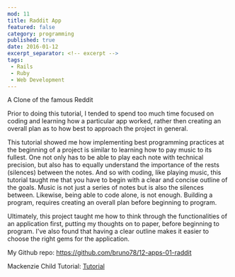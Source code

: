 ```yaml
---
mod: 11
title: Raddit App
featured: false
category: programming
published: true
date: 2016-01-12
excerpt_separator: <!-- excerpt -->
tags:
 - Rails
 - Ruby
 - Web Development
---
```


A Clone of the famous Reddit
<!-- excerpt -->

Prior to doing this tutorial, I tended to spend too much time focused on coding and learning how a particular app worked, rather then creating an overall plan as to how best to approach the project in general.

This tutorial showed me how implementing best programming practices at the beginning of a project is similar to learning how to pay music to its fullest. One not only has to be able to play each note with technical precision, but also has to equally understand the importance of the rests (silences) between the notes. And so with coding, like playing music, this tutorial taught me that you have to begin with a clear and concise outline of the goals. Music is not just a series of notes but is also the silences between. Likewise, being able to code alone, is not enough. Building a program, requires creating an overall plan before beginning to program.

Ultimately, this project taught me how to think through the functionalities of an application first, putting my thoughts on to paper, before beginning to program. I've also found that having a clear outline makes it easier to choose the right gems for the application.


My Github repo:
<https://github.com/bruno78/12-apps-01-raddit>

Mackenzie Child Tutorial:
[Tutorial](https://www.youtube.com/watch?v=7-1HCWbu7iU&index=1&list=PL23ZvcdS3XPLNdRYB_QyomQsShx59tpc-)
